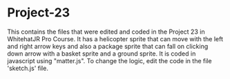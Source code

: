 # Project-23
This contains the files that were edited and coded in the Project 23 in WhitehatJR Pro Course. It has a helicopter sprite that can move with the left and right arrow keys and also a package sprite that can fall on clicking down arrow with a basket sprite and a ground sprite. It is coded in javascript using "matter.js". To change the logic, edit the code in the file 'sketch.js' file.
